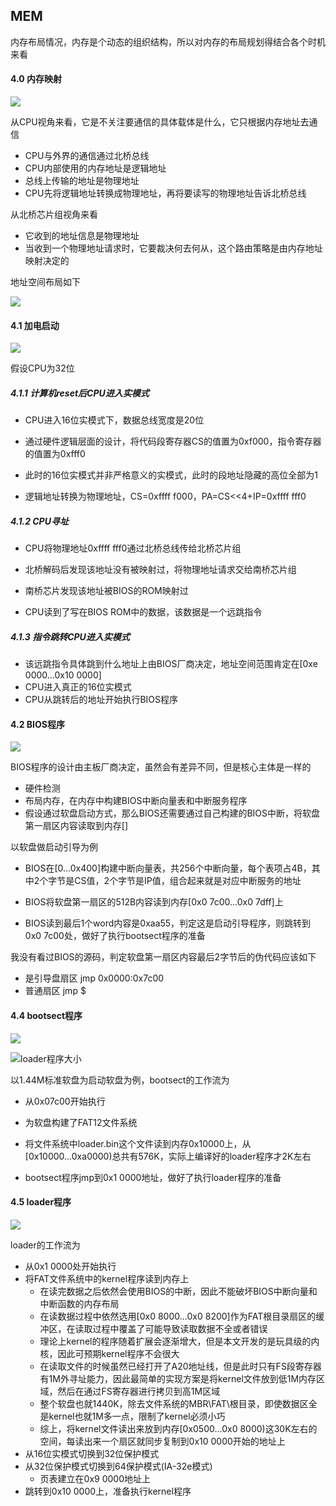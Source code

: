 ## MEM

内存布局情况，内存是个动态的组织结构，所以对内存的布局规划得结合各个时机来看

#### 4.0 内存映射

![](image/image-20230708232237394.png)

从CPU视角来看，它是不关注要通信的具体载体是什么，它只根据内存地址去通信

* CPU与外界的通信通过北桥总线
* CPU内部使用的内存地址是逻辑地址
* 总线上传输的地址是物理地址
* CPU先将逻辑地址转换成物理地址，再将要读写的物理地址告诉北桥总线

从北桥芯片组视角来看

* 它收到的地址信息是物理地址
* 当收到一个物理地址请求时，它要裁决何去何从，这个路由策略是由内存地址映射决定的



地址空间布局如下

![](image/image-20230709002052238.png)

#### 4.1 加电启动

![](image/image-20230709010621441.png)

假设CPU为32位

##### 4.1.1 计算机reset后CPU进入实模式

* CPU进入16位实模式下，数据总线宽度是20位

* 通过硬件逻辑层面的设计，将代码段寄存器CS的值置为0xf000，指令寄存器的值置为0xfff0
* 此时的16位实模式并非严格意义的实模式，此时的段地址隐藏的高位全部为1
* 逻辑地址转换为物理地址，CS=0xffff f000，PA=CS<<4+IP=0xffff fff0

##### 4.1.2 CPU寻址

* CPU将物理地址0xffff fff0通过北桥总线传给北桥芯片组

* 北桥解码后发现该地址没有被映射过，将物理地址请求交给南桥芯片组
* 南桥芯片发现该地址被BIOS的ROM映射过
* CPU读到了写在BIOS ROM中的数据，该数据是一个远跳指令

##### 4.1.3 指令跳转CPU进入实模式

* 该远跳指令具体跳到什么地址上由BIOS厂商决定，地址空间范围肯定在[0xe 0000...0x10 0000]
* CPU进入真正的16位实模式
* CPU从跳转后的地址开始执行BIOS程序

#### 4.2 BIOS程序

![](image/image-20230709013413308.png)

BIOS程序的设计由主板厂商决定，虽然会有差异不同，但是核心主体是一样的

* 硬件检测
* 布局内存，在内存中构建BIOS中断向量表和中断服务程序
* 假设通过软盘启动方式，那么BIOS还需要通过自己构建的BIOS中断，将软盘第一扇区内容读取到内存[]

以软盘做启动引导为例

* BIOS在[0...0x400]构建中断向量表，共256个中断向量，每个表项占4B，其中2个字节是CS值，2个字节是IP值，组合起来就是对应中断服务的地址

* BIOS将软盘第一扇区的512B内容读到内存[0x0 7c00...0x0 7dff]上
* BIOS读到最后1个word内容是0xaa55，判定这是启动引导程序，则跳转到0x0 7c00处，做好了执行bootsect程序的准备

我没有看过BIOS的源码，判定软盘第一扇区内容最后2字节后的伪代码应该如下

* 是引导盘扇区 jmp 0x0000:0x7c00
* 普通扇区 jmp $

#### 4.4 bootsect程序

![](image/image-20230718132024171.png)

![loader程序大小](image/image-20230718133005894.png)

以1.44M标准软盘为启动软盘为例，bootsect的工作流为

* 从0x07c00开始执行

* 为软盘构建了FAT12文件系统
* 将文件系统中loader.bin这个文件读到内存0x10000上，从[0x10000...0xa0000)总共有576K，实际上编译好的loader程序才2K左右
* bootsect程序jmp到0x1 0000地址，做好了执行loader程序的准备

#### 4.5 loader程序

![](image/image-20230718183736344.png)

loader的工作流为

* 从0x1 0000处开始执行
* 将FAT文件系统中的kernel程序读到内存上
  * 在读完数据之后依然会使用BIOS的中断，因此不能破坏BIOS中断向量和中断函数的内存布局
  * 在读数据过程中依然选用[0x0 8000...0x0 8200]作为FAT根目录扇区的缓冲区，在读取过程中覆盖了可能导致读取数据不全或者错误
  * 理论上kernel的程序随着扩展会逐渐增大，但是本文开发的是玩具级的内核，因此可预期kernel程序不会很大
  * 在读取文件的时候虽然已经打开了A20地址线，但是此时只有FS段寄存器有1M外寻址能力，因此最简单的实现方案是将kernel文件放到低1M内存区域，然后在通过FS寄存器进行拷贝到高1M区域
  * 整个软盘也就1440K，除去文件系统的MBR\FAT\根目录，即使数据区全是kernel也就1M多一点，限制了kernel必须小巧
  * 综上，将kernel文件读出来放到内存[0x0500...0x0 8000)这30K左右的空间，每读出来一个扇区就同步复制到0x10 0000开始的地址上
* 从16位实模式切换到32位保护模式
* 从32位保护模式切换到64保护模式(IA-32e模式)
  * 页表建立在0x9 0000地址上
* 跳转到0x10 0000上，准备执行kernel程序